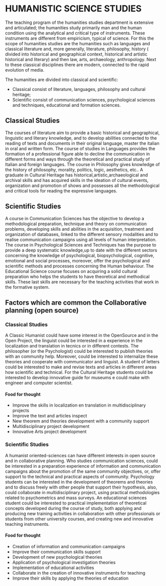 
# HUMANISTIC SCIENCE STUDIES

The teaching program of the humanities studies department is extensive and articulated;
the humanities study primarily man and the human condition using the analytical and critical type of instruments.
These instruments are different from empiricism, typical of science. For this the scope of humanities studies are the
humanities such as languages and classical literature and, more generally, literature, philosophy,
history ( divided into historical and geographical context, historical and artistic historical and literary) and then law, arts,
archaeology, anthropology. Next to these classical disciplines there are modern, connected to the rapid evolution of media.

 The humanities are divided into classical and scientific:
- Classical consist of literature, languages, philosophy and cultural heritage;
- Scientific consist of communication sciences, psychological sciences and techniques, educational and 
 formation sciences.
  
## Classical Studies
The courses of literature aim to provide a basic historical and geographical, linguistic and literary knowledge,
and to develop abilities connected to the reading of texts and documents in their original language, master the italian in oral and written form. 
The course of studies in Languages provides the formation of a professional figure able to decline the 
communication in different forms and ways through the theoretical and practical study of Italian and foreign languages.
The course in Philosophy gives knowledge of the history of philosophy, morality, politics, logic, aesthetics, etc.. A graduate in Cultural Heritage has historical,artistic,archaeological and archival skills and has acquired skills in the ideation of cultural events, organization and promotion of shows and possesses all the methodological and critical tools for reading the expressive languages.

## Scientific Studies
A course in Communication Sciences has the objective to develop a methodological preparation, technique and theory on communication problems, developing skills and abilities in the acquisition, treatment and organization of databases, linked to the different sensory modalities and to realise communication campaigns using all levels of human interpretation. The course in Psychological Sciences and Techniques has the purpose to provide a deep systematic knowledge,up to date with the different sectors concerning the knowledge of psychological, biopsychological, cognitive, emotional and social processes, moreover, offer the psychological and scientific methods and processes concerning the Human behaviour. The Educational Science course focuses on acquiring a solid cultural preparation who helps the students to have theoretical and methodical skills. These last skills are necessary for the teaching activities that work in the formative system. 

## Factors which are common the Collaborative planning (open source)

### Classical Studies
A Classic Humanist could have some interest in the OpenSource and in the Open Project, the linguist could be interested in a experience in the localization and translation in tecnics or in different contests. The philosopher (or the Psychologist) could be interested to publish theories with an community help. Moreover, could be interested to internalize these theories and cooperate with communicator and linguist. A student of letters could be interested to make and revise texts and articles in different areas how scientific and technical. For the Cultural Heritage students could be interested to develop innovative guide for museums e could make with engineer and computer scientist.

#### Food for thought
* Improve the skills in localization en translation in multidisciplinary projects
* Improve the text and articles inspect
* New theorem and theories development with a community support
* Multidisciplinary project development
* Innovative Arts project development

### Scientific Studies
A humanist oriented-sciences can have different interests in open source and in collaborative planning. Who studies communication sciences, could be interested in a preparation experience of information and communication campaigns about the promotion of the same community objectives, or, offer support to the technical and practical aspects of community. Psychology students can be interested in the development of theorems and theories and to discuss freely with other people that support their hypothesis, also, could collaborate in multidisciplinary project, using practical methodologies related to psychometrics and mass surveys. An educational sciences student could be interested to practical implementation of theoretical concepts developed during the course of study, both applying and producing new training activities in collaboration with other professionals or students from other university courses, and creating new and innovative teaching instruments. 


#### Food for thought
* Creation of information and communication campaigns
* Improve their communication skills support
* Development of new psychological theories
* Application of psychological investigation theories
* Implementation of educational activities
* Collaborate in the creation of innovative instruments for teaching
* Improve their skills by applying the theories of education
